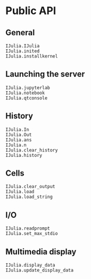 # Public API


## General

```@docs
IJulia.IJulia
IJulia.inited
IJulia.installkernel
```


## Launching the server

```@docs
IJulia.jupyterlab
IJulia.notebook
IJulia.qtconsole
```


## History

```@docs
IJulia.In
IJulia.Out
IJulia.ans
IJulia.n
IJulia.clear_history
IJulia.history
```


## Cells

```@docs
IJulia.clear_output
IJulia.load
IJulia.load_string
```


## I/O

```@docs
IJulia.readprompt
IJulia.set_max_stdio
```


## Multimedia display
```@docs
IJulia.display_data
IJulia.update_display_data
```
